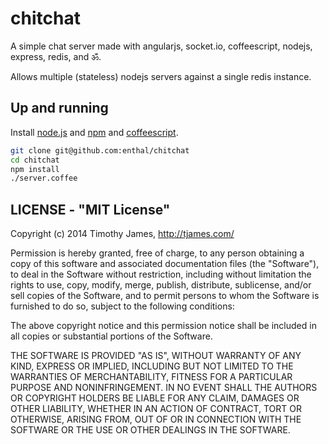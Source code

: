 # chitchat
A simple chat server made with angularjs, socket.io, coffeescript, nodejs, express, redis, and ॐ.

Allows multiple (stateless) nodejs servers against a single redis instance.

## Up and running

Install [node.js](http://nodejs.org/download/)
and [npm](http://howtonode.org/introduction-to-npm)
and [coffeescript](http://coffeescript.org/).

```sh
git clone git@github.com:enthal/chitchat
cd chitchat
npm install
./server.coffee
```

## LICENSE - "MIT License"

Copyright (c) 2014 Timothy James, http://tjames.com/

Permission is hereby granted, free of charge, to any person
obtaining a copy of this software and associated documentation
files (the "Software"), to deal in the Software without
restriction, including without limitation the rights to use,
copy, modify, merge, publish, distribute, sublicense, and/or sell
copies of the Software, and to permit persons to whom the
Software is furnished to do so, subject to the following
conditions:

The above copyright notice and this permission notice shall be
included in all copies or substantial portions of the Software.

THE SOFTWARE IS PROVIDED "AS IS", WITHOUT WARRANTY OF ANY KIND,
EXPRESS OR IMPLIED, INCLUDING BUT NOT LIMITED TO THE WARRANTIES
OF MERCHANTABILITY, FITNESS FOR A PARTICULAR PURPOSE AND
NONINFRINGEMENT. IN NO EVENT SHALL THE AUTHORS OR COPYRIGHT
HOLDERS BE LIABLE FOR ANY CLAIM, DAMAGES OR OTHER LIABILITY,
WHETHER IN AN ACTION OF CONTRACT, TORT OR OTHERWISE, ARISING
FROM, OUT OF OR IN CONNECTION WITH THE SOFTWARE OR THE USE OR
OTHER DEALINGS IN THE SOFTWARE.
